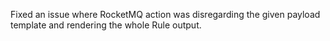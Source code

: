 Fixed an issue where RocketMQ action was disregarding the given payload template and rendering the whole Rule output.
